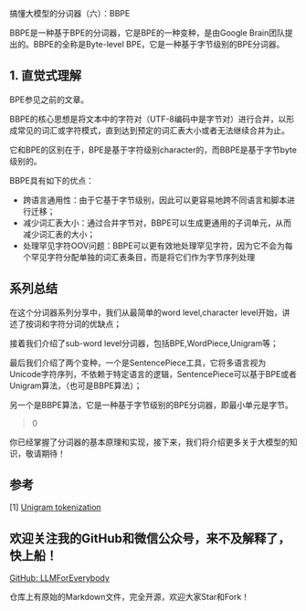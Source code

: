 搞懂大模型的分词器（六）：BBPE

BBPE是一种基于BPE的分词器，它是BPE的一种变种，是由Google Brain团队提出的。BBPE的全称是Byte-level BPE，它是一种基于字节级别的BPE分词器。

## 1. 直觉式理解

BPE参见之前的文章。

BBPE的核心思想是将文本中的字符对（UTF-8编码中是字节对）进行合并，以形成常见的词汇或字符模式，直到达到预定的词汇表大小或者无法继续合并为止。

它和BPE的区别在于，BPE是基于字符级别character的，而BBPE是基于字节byte级别的。

BBPE具有如下的优点：

- 跨语言通用性：由于它基于字节级别，因此可以更容易地跨不同语言和脚本进行迁移；
- 减少词汇表大小：通过合并字节对，BBPE可以生成更通用的子词单元，从而减少词汇表的大小；
- 处理罕见字符OOV问题：BBPE可以更有效地处理罕见字符，因为它不会为每个罕见字符分配单独的词汇表条目，而是将它们作为字节序列处理

## 系列总结

在这个分词器系列分享中，我们从最简单的word level,character level开始，讲述了按词和字符分词的优缺点；

接着我们介绍了sub-word level分词器，包括BPE,WordPiece,Unigram等；

最后我们介绍了两个变种，一个是SentencePiece工具，它将多语言视为Unicode字符序列，不依赖于特定语言的逻辑，SentencePiece可以基于BPE或者Unigram算法，（也可是BBPE算法）；

另一个是BBPE算法，它是一种基于字节级别的BPE分词器，即最小单元是字节。

>0

你已经掌握了分词器的基本原理和实现，接下来，我们将介绍更多关于大模型的知识，敬请期待！

## 参考

[1] [Unigram tokenization](https://huggingface.co/learn/nlp-course/en/chapter6/7?fw=pt)

## 欢迎关注我的GitHub和微信公众号，来不及解释了，快上船！

[GitHub: LLMForEverybody](https://github.com/luhengshiwo/LLMForEverybody)

仓库上有原始的Markdown文件，完全开源，欢迎大家Star和Fork！